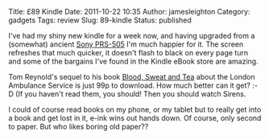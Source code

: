 Title: £89 Kindle
Date: 2011-10-22 10:35
Author: jamesleighton
Category: gadgets
Tags: review
Slug: 89-kindle
Status: published

I've had my shiny new kindle for a week now, and having upgraded from a (somewhat) ancient [Sony PRS-505](https://en.wikipedia.org/wiki/Sony_Reader#PRS-505) I'm much happier for it. The screen refreshes that much quicker, it doesn't flash to black on every page turn and some of the bargains I've found in the Kindle eBook store are amazing.

Tom Reynold's sequel to his book [Blood, Sweat and Tea](http://www.amazon.co.uk/gp/product/B002SDGLTG/ref=as_li_ss_tl?ie=UTF8&camp=1634&creative=19450&creativeASIN=B002SDGLTG&linkCode=as2&tag=geekyjames-21) about the London Ambulance Service is just 99p to download. How much better can it get? :-D (If you haven't read them, you should! Then you should watch Sirens.

I could of course read books on my phone, or my tablet but to really get into a book and get lost in it, e-ink wins out hands down. Of course, only second to paper. But who likes boring old paper??

